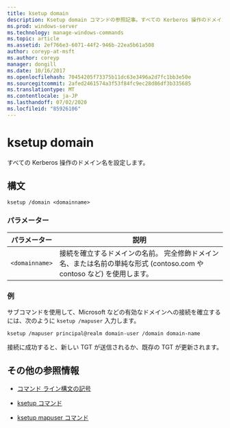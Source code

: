 ```yaml
---
title: ksetup domain
description: Ksetup domain コマンドの参照記事。すべての Kerberos 操作のドメイン名を設定します。
ms.prod: windows-server
ms.technology: manage-windows-commands
ms.topic: article
ms.assetid: 2ef766e3-6071-44f2-946b-22ea5b61a508
author: coreyp-at-msft
ms.author: coreyp
manager: dongill
ms.date: 10/16/2017
ms.openlocfilehash: 70454205f73375b11dc63e3496a2d7fc1bb3e50e
ms.sourcegitcommit: 2afed2461574a3f53f84fc9ec28d86df3b335685
ms.translationtype: MT
ms.contentlocale: ja-JP
ms.lasthandoff: 07/02/2020
ms.locfileid: "85926106"
---
```

# <a name="ksetup-domain"></a>ksetup domain

すべての Kerberos 操作のドメイン名を設定します。

## <a name="syntax"></a>構文

```
ksetup /domain <domainname>
```

### <a name="parameters"></a>パラメーター

| パラメーター | 説明 |
| --------- | ----------- |
| `<domainname>` | 接続を確立するドメインの名前。 完全修飾ドメイン名、または名前の単純な形式 (contoso.com や contoso など) を使用します。|

### <a name="examples"></a>例

サブコマンドを使用して、Microsoft などの有効なドメインへの接続を確立するには、次のように `ksetup /mapuser` 入力します。

```
ksetup /mapuser principal@realm domain-user /domain domain-name
```

接続に成功すると、新しい TGT が送信されるか、既存の TGT が更新されます。

## <a name="additional-references"></a>その他の参照情報

- [コマンド ライン構文の記号](command-line-syntax-key.md)

- [ksetup コマンド](ksetup.md)

- [ksetup mapuser コマンド](ksetup-mapuser.md)